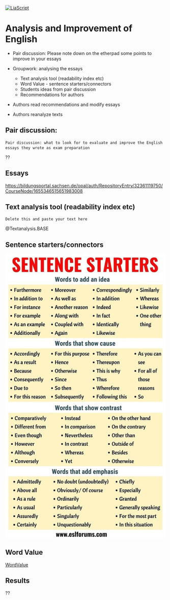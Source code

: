<!--
author:   Mark Jacob
email:    Mark.Jacob@iuz.tu-freiberg.de
version:  0.0.1
language: en
narrator: UK English Female

comment:  This simple description of your course.
          Multiline is also okay.

link:     https://cdn.jsdelivr.net/chartist.js/latest/chartist.min.css

script:   https://cdn.jsdelivr.net/chartist.js/latest/chartist.min.js

icon: ./img/WBM_orig_RGB.jpg

import: https://raw.githubusercontent.com/liaTemplates/TextAnalysis/main/README.md

-->

[![LiaScript](https://raw.githubusercontent.com/LiaScript/LiaScript/master/badges/course.svg)](https://liascript.github.io/course/?https://github.com/markjjacob/UNIcertIII/blob/main/TextAnalysis.md)

# Analysis and Improvement of English

- Pair discussion: Please note down on the etherpad some points to improve in your essays

- Groupwork: analysing the essays

  - Text analysis tool (readability index etc)
  - Word Value - sentence starters/connectors
  - Students ideas from pair discussion
  - Recommendations for authors

- Authors read recommendations and modify essays

- Authors reanalyze texts

## Pair discussion:
    Pair discussion: what to look for to evaluate and improve the English essays they wrote as exam preparation

??[](https://etherpad.informatik.tu-freiberg.de/p/TextAnalysis)

## Essays

https://bildungsportal.sachsen.de/opal/auth/RepositoryEntry/32361119750/CourseNode/1655346515651983008

## Text analysis tool (readability index etc)

``` text
Delete this and paste your text here
```
@Textanalysis.BASE

## Sentence starters/connectors

![](./img/sentence_starters.jpg)

## Word Value

[WordValue](http://www.wordvalue.gwi.uni-muenchen.de/home)

## Results

??[](https://docs.google.com/spreadsheets/d/1EpnCnqcr9CIktb0A56Ls1VbkArjDaZK-5WBPO62h3HU/edit#gid=0)
